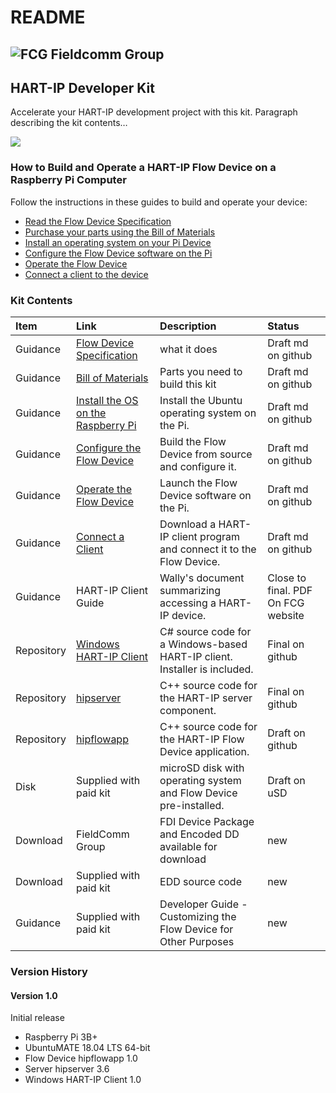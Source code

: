 # README

## ![FCG](https://avatars0.githubusercontent.com/u/26013747?s=100&v=4) Fieldcomm Group

## HART-IP Developer Kit

Accelerate your HART-IP development project with this kit. Paragraph describing the kit contents…

![](https://github.com/FieldCommGroup/HART-IP-Developer-Kit/blob/master/media/IMG_1950-cropped-1.png)

### How to Build and Operate a HART-IP Flow Device on a Raspberry Pi Computer

Follow the instructions in these guides to build and operate your device:

* [Read the Flow Device Specification](https://github.com/FieldCommGroup/HART-IP-Developer-Kit/blob/master/doc/HART-IP-FlowDevice-Spec.md)
* [Purchase your parts using the Bill of Materials](https://github.com/FieldCommGroup/HART-IP-Developer-Kit/blob/master/doc/Bill-of-Materials.md)
* [Install an operating system on your Pi Device](https://github.com/FieldCommGroup/HART-IP-Developer-Kit/blob/master/doc/Install-OS.md)
* [Configure the Flow Device software on the Pi](https://github.com/FieldCommGroup/HART-IP-Developer-Kit/blob/master/doc/Configure-the-Flow-Device.md)
* [Operate the Flow Device](https://github.com/FieldCommGroup/HART-IP-Developer-Kit/blob/master/doc/Operate-the-Flow-Device.md)
* [Connect a client to the device](https://github.com/FieldCommGroup/HART-IP-Developer-Kit/blob/master/doc/Connect-a-Client.md)

### Kit Contents

| **Item** | **Link** | **Description** | **Status** |
| :--- | :--- | :--- | :--- |
| Guidance | [Flow Device Specification](https://github.com/FieldCommGroup/HART-IP-Developer-Kit/blob/master/doc/hart-ip-flowdevice-spec.md) | what it does | Draft md on github |
| Guidance | [Bill of Materials](https://github.com/FieldCommGroup/HART-IP-Developer-Kit/blob/master/doc/Bill-of-Materials.md) | Parts you need to build this kit | Draft md on github |
| Guidance | [Install the OS on the Raspberry Pi](https://github.com/FieldCommGroup/HART-IP-Developer-Kit/blob/master/doc/Install-OS.md) | Install the Ubuntu operating system on the Pi. | Draft md on github |
| Guidance | [Configure the Flow Device](https://github.com/FieldCommGroup/HART-IP-Developer-Kit/blob/master/doc/Configure-the-Flow-Device.md) | Build the Flow Device from source and configure it. | Draft md on github |
| Guidance | [Operate the Flow Device](https://github.com/FieldCommGroup/HART-IP-Developer-Kit/blob/master/doc/Operate-the-Flow-Device.md) | Launch the Flow Device software on the Pi. | Draft md on github |
| Guidance | [Connect a Client](https://github.com/FieldCommGroup/HART-IP-Developer-Kit/blob/master/doc/Connect-a-Client.md) | Download a HART-IP client program and connect it to the Flow Device. | Draft md on github |
| Guidance | HART-IP Client Guide | Wally's document summarizing accessing a HART-IP device. | Close to final.  PDF  On FCG website |
| Repository | [Windows HART-IP Client](https://github.com/FieldCommGroup/WindowsHartIpClient) | C\# source code for a Windows-based HART-IP client.  Installer is included. | Final on github |
| Repository | [hipserver](https://github.com/FieldCommGroup/hipserver) | C++ source code for the HART-IP server component. | Final on github |
| Repository | [hipflowapp](https://github.com/FieldCommGroup/hipflowapp) | C++ source code for the HART-IP Flow Device application. | Draft on github |
| Disk | Supplied with paid kit | microSD disk with operating system and Flow Device pre-installed. | Draft on uSD |
| Download | FieldComm Group | FDI Device Package and Encoded DD available for download | new |
| Download | Supplied with paid kit | EDD source code | new |
| Guidance | Supplied with paid kit | Developer Guide - Customizing the Flow Device for Other Purposes | new |

### Version History

#### Version 1.0

Initial release

* Raspberry Pi 3B+
* UbuntuMATE 18.04 LTS 64-bit
* Flow Device hipflowapp 1.0
* Server hipserver 3.6
* Windows HART-IP Client 1.0

